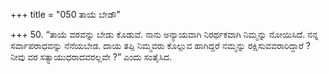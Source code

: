+++
title = "050 ತಾಯೆ ಬೇಡೌ"

+++
50. “ತಾಯೆ ವರವನ್ನು ಬೇಡು ಕೊಡುವೆ. ನಾನು ಅನ್ಯಾಯವಾಗಿ ನಿರರ್ಥಕವಾಗಿ ನಿಮ್ಮನ್ನು ನೋಯಿಸಿದೆ. ನನ್ನ   
ಸರ್ವಾಪರಾಧವನ್ನು ನೆನೆಯಬೇಡ. ದಾಯ ತಪ್ಪಿ ನಿಮ್ಮವರು ಕೊಲ್ಲುವ ಹಾಗಿದ್ದರೆ ನಮ್ಮನ್ನು ರಕ್ಷಿಸುವವರಾರಿದ್ದಾರೆ ? ನೀವು ವರ ಸತ್ಯಾಯುಧರಾದವರಲ್ಲವೇ ?” ಎಂದು ಸಂತೈಸಿದ.